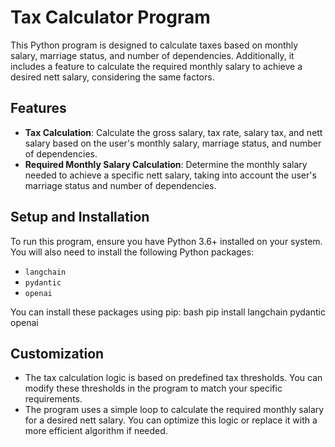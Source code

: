 # Tax Calculator Program

This Python program is designed to calculate taxes based on monthly salary, marriage status, and number of dependencies. Additionally, it includes a feature to calculate the required monthly salary to achieve a desired nett salary, considering the same factors.

## Features

- **Tax Calculation**: Calculate the gross salary, tax rate, salary tax, and nett salary based on the user's monthly salary, marriage status, and number of dependencies.
- **Required Monthly Salary Calculation**: Determine the monthly salary needed to achieve a specific nett salary, taking into account the user's marriage status and number of dependencies.

## Setup and Installation

To run this program, ensure you have Python 3.6+ installed on your system. You will also need to install the following Python packages:

- `langchain`
- `pydantic`
- `openai`

You can install these packages using pip:
bash pip install langchain pydantic openai


## Customization

- The tax calculation logic is based on predefined tax thresholds. You can modify these thresholds in the program to match your specific requirements.
- The program uses a simple loop to calculate the required monthly salary for a desired nett salary. You can optimize this logic or replace it with a more efficient algorithm if needed.

